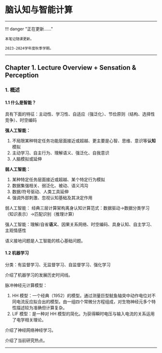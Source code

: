 # 脑认知与智能计算

---

!!! danger "正在更新……"

    本笔记随课更新。

    2023-2024学年度秋季学期。

---

## Chapter 1. Lecture Overview + Sensation & Perception

### 1. 概述

#### 1.1 什么是智能？

具有下面的特征：主动性、学习性、自适应（强泛化）、节俭原则（结构、选择性竞争）、时空编码

**强人工智能：**

1. 不局限某种特定任务功能层面接近或超越、更主要是心智、思维、意识等**认知**模拟
2. 主动学习、自主行为、理解语义、强泛化、自我意识
3. 人脑模拟或延伸

**弱人工智能：**

1. 某种特定任务层面接近或超越、某个特定行为模拟
2. 数据集强相关、弱泛化、被动、语义鸿沟
3. 数据/符号驱动、人类工具延伸
4. 强调外部刺激、忽视认知基础及其决定作用

弱人工智能：
经典三层计算架构离身认知计算范式：数据驱动->数据分类学习（知识表示）->匹配识别（推理计算）

强人工智能：理解/自省**语义**、因果关系网络、时空编码、具身认知、自主学习、主观情感性

语义接地问题是人工智能的核心基础问题。

#### 1.2 机器学习

分类：有监督学习、无监督学习、自监督学习、强化学习

介绍了机器学习的发展历史时间线。

脉冲神经元计算模型：

1. HH 模型：一个经典（1952）的模型。通过测量巨型鱿鱼轴突中动作电位对不同电流反应拟合出的模型。由一组四个常微分方程组成，对生物神经元多个特性描述较为准确但计算复杂。
2. LIF 模型：是一种对 HH 模型的简化。为获得瞬时电压与输入电流的关系运用了电学相关理论。

介绍了神经网络神经学习。

介绍了当前研究热点。

---
